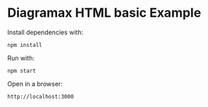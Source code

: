 # Diagramax HTML basic Example
Install dependencies with:
```
npm install
```
Run with:
```
npm start
```
Open in a browser:
```
http://localhost:3000
```